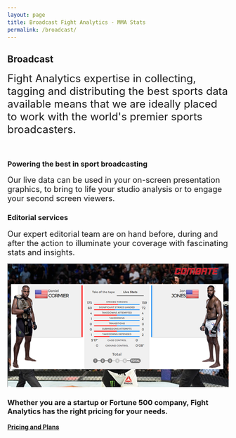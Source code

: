 ```yaml
---
layout: page
title: Broadcast Fight Analytics - MMA Stats
permalink: /broadcast/
---
```


<article id="page" class="page jumbotron">
  <div class="container">
    <div class="row">
      <div class="col-md-12">
        <div class="text-container col-md-8">
          <h1>Broadcast</h1>
        </div>
      </div>
    </div>
  </div>
</article>

<section class="product-item">
  <div class="row product-item">
    <div class="card-lg">
      <div class="container">
        <div class="col-md-12">
          <p>
            <font size="5">Fight Analytics expertise in collecting, tagging and distributing the best sports data available means that we are ideally placed to work with the world's premier sports broadcasters.</font>
          </p><br />
          </div>
            <div class="text text-1">
              <div class="text-container col-sm-4">
                <h3>Powering the best in sport broadcasting</h3>
                <p>
                  <font size="4">Our live data can be used in your on-screen presentation graphics, to bring to life your studio analysis or to engage your second screen viewers.
                  </font>
                </p>
                <h3>Editorial services</h3>
                <p>
                  <font size="4">Our expert editorial team are on hand before, during and after the action to illuminate your coverage with fascinating stats and insights.
                  </font>
                </p>
              </div>
            </div>
            <div class="col-sm-8">
              <div class="mockup mockup-1">
                <div class="mockup-header">
                  <span class="glyphicon glyphicon-menu-hamburger pull-right" aria-hidden="true">
</span>
                  <div class="mc-button-group">
                    <div class="mc-button mc-button-order-1">
                    </div>
                    <div class="mc-button mc-button-order-2">
                    </div>
                    <div class="mc-button mc-button-order-3">
                    </div>
                  </div>
                  <div class="f-search-group">
                    <div class="f-search-input">
                    </div>
                  </div>
                </div>
                <div class="mockup-body">
                  <img src="/images/mockup-broadcast.png" />
                </div>
              </div>
            </div>
        </div>
      </div>
    </div>
</section>

<div class="well well-lg">
  <div class="container">
    <h3>Whether you are a startup or Fortune 500 company, Fight Analytics has the right pricing for your needs.</h3>
    <a href="/pricing" class="btn btn-primary btn-lg"><strong>Pricing and Plans</strong></a>
  </div>
</div>
